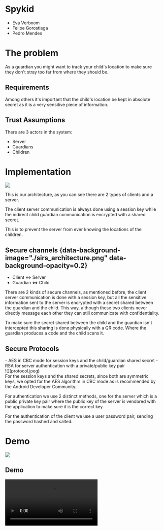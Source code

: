 # Spykid

- Eva Verboom
- Felipe Gorostiaga
- Pedro Mendes

# The problem

As a guardian you might want to track your child's location to make sure they
don't stray too far from where they should be.

<div class="notes">

</div>

## Requirements

Among others it's important that the child's location be kept in absolute secret
as it is a very sensitive piece of information.

<div class="notes">

</div>

## Trust Assumptions

There are 3 actors in the system:

- Server
- Guardians
- Children

<div class="notes">

</div>

# Implementation

![](./sirs_architecture.png)

<div class="notes">
This is our architecture, as you can see there are 2 types of clients and a
server.

The client server communication is always done using a session key while the
indirect child guardian communication is encrypted with a shared secret.

This is to prevent the server from ever knowing the locations of the children.
</div>

## Secure channels {data-background-image="./sirs_architecture.png" data-background-opacity=0.2}

- Client ⇔ Server
- Guardian ⇔ Child

<div class="notes">
There are 2 kinds of secure channels, as mentioned before, the client server
communication is done with a session key, but all the sensitive information sent
to the server is encrypted with a secret shared between the guardian and the
child. This way, although these two clients never directly message each other
they can still communicate with confidentiality.

To make sure the secret shared between the child and the guardian isn't
intercepted this sharing is done physically with a QR code. Where the guardian
produces a code and the child scans it.
</div>

## Secure Protocols

<div style="flex">
<div>
- AES in CBC mode for session keys and the child/guardian shared secret
- RSA for server authentication with a private/public key pair
</div>
![](protocol.jpeg)
</div>

<div class="notes">
For the session keys and the shared secrets, since both are symmetric keys, we
opted for the AES algorithm in CBC mode as is recommended by the Android
Developer Community.

For authentication we use 2 distinct methods, one for the server which is a
public private key pair where the public key of the server is vendored with the
application to make sure it is the correct key.

For the authentication of the client we use a user password pair, sending the
password hashed and salted.
</div>

# Demo

![](./app_use.jpeg)

## Demo

<video data-autoplay src="sirs_demo.mp4"></video>
